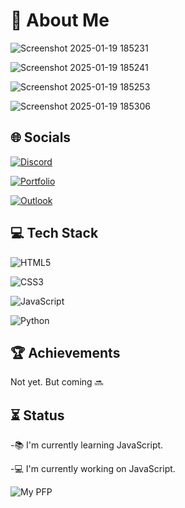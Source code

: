 # 🌟 About Me

![Screenshot 2025-01-19 185231](https://github.com/user-attachments/assets/dc02fc10-eb9a-473b-8e17-b5c7b5fc239b)

![Screenshot 2025-01-19 185241](https://github.com/user-attachments/assets/e0b4cf89-9943-4692-8517-28139910a69c)

![Screenshot 2025-01-19 185253](https://github.com/user-attachments/assets/6b9ec5c8-6965-45ca-9116-1c5b2152da3b)

![Screenshot 2025-01-19 185306](https://github.com/user-attachments/assets/5e60921b-7666-4d18-94df-567434997d83)


## 🌐 Socials
[![Discord](https://img.icons8.com/color/48/000000/discord-logo.png)](https://discord.com/users/advay_0_15114)

[![Portfolio](https://img.shields.io/badge/Portfolio-000?logo=github&logoColor=white)](https://pixel-home.netlify.app/)

[![Outlook](https://img.shields.io/badge/Outlook-0078D4?logo=microsoft-outlook&logoColor=white)](mailto:advaysingh12345@example.com)


## 💻 Tech Stack
![HTML5](https://img.shields.io/badge/HTML5-E34F26?logo=html5&logoColor=white)

![CSS3](https://img.shields.io/badge/CSS3-1572B6?logo=css3&logoColor=white)

![JavaScript](https://img.shields.io/badge/JavaScript-F7DF1E?logo=javascript&logoColor=black)

![Python](https://img.shields.io/badge/Python-3776AB?logo=python&logoColor=white)


## 🏆 Achievements

Not yet. But coming 🔜

## ⏳ Status

-📚 I'm currently learning JavaScript.

-💻 I'm currently working on JavaScript.

![My PFP](https://github.com/user-attachments/assets/5d0542aa-6fb6-48c8-828f-740a5961e856)
